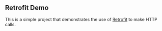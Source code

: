 Retrofit Demo
--------------
This is a simple project that demonstrates the use of [Retrofit](http://square.github.io/retrofit/) to make
HTTP calls.